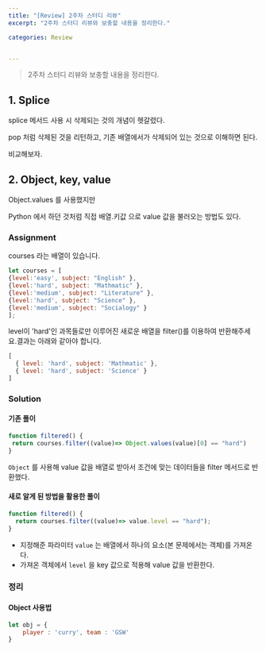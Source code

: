 ```yaml
---
title: "[Review] 2주차 스터디 리뷰"
excerpt: "2주차 스터디 리뷰와 보충할 내용을 정리한다."

categories: Review


---
```


> 2주차 스터디 리뷰와 보충할 내용을 정리한다.



## 1. Splice

splice 메서드 사용 시 삭제되는 것의 개념이 헷갈렸다.

 pop 처럼 삭제된 것을 리턴하고, 기존 배열에서가 삭제되어 있는 것으로 이해하면 된다.

비교해보자.



## 2. Object, key, value

Object.values 를 사용했지만

Python 에서 하던 것처럼 직접 배열.키값 으로 value 값을 불러오는 방법도 있다.



### Assignment

courses 라는 배열이 있습니다. 

```js
let courses = [
{level:'easy', subject: "English" }, 
{level:'hard', subject: "Mathmatic" }, 
{level:'medium', subject: "Literature" }, 
{level:'hard', subject: "Science" }, 
{level:'medium', subject: "Socialogy" }
];
```

level이 'hard'인 과목들로만 이루어진 새로운 배열을 filter()를 이용하여 반환해주세요.결과는 아래와 같아야 합니다.

```js
[
  { level: 'hard', subject: 'Mathmatic' },
  { level: 'hard', subject: 'Science' }
]
```



### Solution

#### 기존 풀이

```js
function filtered() {
 return courses.filter((value)=> Object.values(value)[0] == "hard")
}
```

`Object` 를 사용해 value 값을 배열로 받아서 조건에 맞는 데이터들을 filter 메서드로 반환했다.



#### 새로 알게 된 방법을 활용한 풀이

```js
function filtered() {
  return courses.filter((value)=> value.level == "hard");
}
```

- 지정해준 파라미터 `value` 는 배열에서 하나의 요소(본 문제에서는 객체)를 가져온다.
- 가져온 객체에서 `level` 을 key 값으로 적용해 value 값을 반환한다.



### 정리

#### Object 사용법

```js
let obj = {
    player : 'curry', team : 'GSW'
}
```

